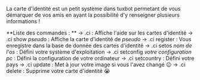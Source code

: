 La carte d'identité est un petit système dans tuxbot permetant de vous démarquer de vos amis en ayant la possibilité d'y renseigner plusieurs informations ! 

**Liste des commandes : **
-> .ci : Affiche l'aide sur les cartes d'identité
-> .ci show _pseudo_ : Affiche la carte d'identité de _pseudo_
-> .ci register : Vous enregistre dans la base de donnée des cartes d'identité
-> .ci setos _nom de l'os_ : Défini votre système d'exploitation
-> .ci setconfig _votre configuration pc_ : Défini la configuration de votre ordinateur
-> .ci setcountry : Défini votre pays
-> .ci update : Met à jour votre image si vous l'avez changé :wink:
-> .ci delete : Supprime votre carte d'identité :sob:
